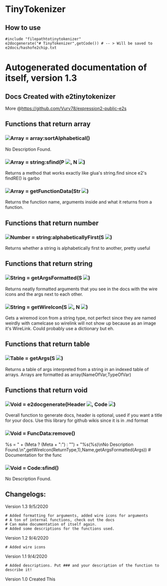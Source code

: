 # TinyTokenizer

## How to use

```golo
#include "filepathtotinytokenizer"
e2docgenerate("# TinyTokenizer",getCode()) # -- > Will be saved to e2docs/hashofe2chip.txt
```

# Autogenerated documentation of itself, version 1.3
## Docs Created with e2tinytokenizer
More @https://github.com/Vurv78/expression2-public-e2s

## Functions that return **array**

### ![Array](https://raw.githubusercontent.com/wiki/wiremod/wire/Type-Array.png) = array:sortAlphabetical()
No Description Found.
### ![Array](https://raw.githubusercontent.com/wiki/wiremod/wire/Type-Array.png) = string:sfind(P ![](https://raw.githubusercontent.com/wiki/wiremod/wire/Type-String.png), N ![](https://raw.githubusercontent.com/wiki/wiremod/wire/Type-Number.png))
 Returns a method that works exactly like glua's string.find since e2's findRE() is garbo
### ![Array](https://raw.githubusercontent.com/wiki/wiremod/wire/Type-Array.png) = getFunctionData(Str ![](https://raw.githubusercontent.com/wiki/wiremod/wire/Type-String.png))
 Returns the function name, arguments inside and what it returns from a function.

## Functions that return **number**

### ![Number](https://raw.githubusercontent.com/wiki/wiremod/wire/Type-Number.png) = string:alphabeticallyFirst(S ![](https://raw.githubusercontent.com/wiki/wiremod/wire/Type-String.png))
 Returns whether a string is alphabetically first to another, pretty useful

## Functions that return **string**

### ![String](https://raw.githubusercontent.com/wiki/wiremod/wire/Type-String.png) = getArgsFormatted(S ![](https://raw.githubusercontent.com/wiki/wiremod/wire/Type-String.png))
 Returns neatly formatted arguments that you see in the docs with the wire icons and the args next to each other.
### ![String](https://raw.githubusercontent.com/wiki/wiremod/wire/Type-String.png) = getWireIcon(S ![](https://raw.githubusercontent.com/wiki/wiremod/wire/Type-String.png), N ![](https://raw.githubusercontent.com/wiki/wiremod/wire/Type-Number.png))
 Gets a wiremod icon from a string type, not perfect since they are named weirdly with camelcase so wirelink will not show up because as an image it's WireLink. Could probably use a dictionary but eh.

## Functions that return **table**

### ![Table](https://raw.githubusercontent.com/wiki/wiremod/wire/Type-Table.png) = getArgs(S ![](https://raw.githubusercontent.com/wiki/wiremod/wire/Type-String.png))
 Returns a table of args interpreted from a string in an indexed table of arrays. Arrays are formatted as array(NameOfVar,TypeOfVar)

## Functions that return **void**

### ![Void](https://raw.githubusercontent.com/wiki/wiremod/wire/Type-Void.png) = e2docgenerate(Header ![](https://raw.githubusercontent.com/wiki/wiremod/wire/Type-String.png), Code ![](https://raw.githubusercontent.com/wiki/wiremod/wire/Type-String.png))
 Overall function to generate docs, header is optional, used if you want a title for your docs. Use this library for github wikis since it is in .md format
### ![Void](https://raw.githubusercontent.com/wiki/wiremod/wire/Type-Void.png) = FuncData:remove()
 %s = " + (Meta ? (Meta + ":") : "") + "%s(%s)\nNo Description Found.\n",getWireIcon(ReturnType,1),Name,getArgsFormatted(Args)) # Documentation for the func
### ![Void](https://raw.githubusercontent.com/wiki/wiremod/wire/Type-Void.png) = Code:sfind()
No Description Found.



## Changelogs:

Version 1.3 9/5/2020
```golo
# Added formatting for arguments, added wire icons for arguments
# A ton of internal functions, check out the docs
# Can make documentation of itself again.
# Added some descriptions for the functions used.
```

Version 1.2 9/4/2020
```golo
# Added wire icons
```

Version 1.1 9/4/2020
```golo
# Added descriptions. Put ### and your description of the function to describe it!
```

Version 1.0 Created This
